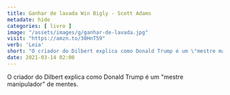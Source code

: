 ```yaml
---
title: Ganhar de lavada Win Bigly - Scott Adams
metadate: hide
categories: [ livro ]
image: "/assets/images/g/ganhar-de-lavada.jpg"
visit: "https://amzn.to/30HnT59"
verb: 'Leia'
short: "O criador do Dilbert explica como Donald Trump é um \"mestre manipulador\" de mentes."
date: 2021-03-14 02:00
---
```


O criador do Dilbert explica como Donald Trump é um "mestre manipulador" de mentes.